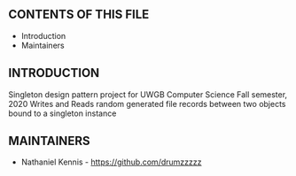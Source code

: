 CONTENTS OF THIS FILE
---------------------

 * Introduction
 * Maintainers


INTRODUCTION
------------

Singleton design pattern project for UWGB Computer Science Fall semester, 2020
Writes and Reads random generated file records between two objects bound to a singleton instance

MAINTAINERS
-----------

 * Nathaniel Kennis - https://github.com/drumzzzzz

